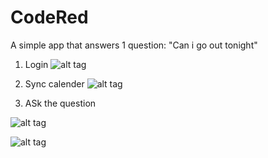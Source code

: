 # CodeRed

A simple app that answers 1 question: "Can i go out tonight"

1. Login
![alt tag](https://raw.github.com/guezandy/CodeRed/master/1.png)

2. Sync calender
![alt tag](https://raw.github.com/guezandy/CodeRed/master/3.png)

3. ASk the question

![alt tag](https://raw.github.com/guezandy/CodeRed/master/2.png)

![alt tag](https://raw.github.com/guezandy/CodeRed/master/4.png)
